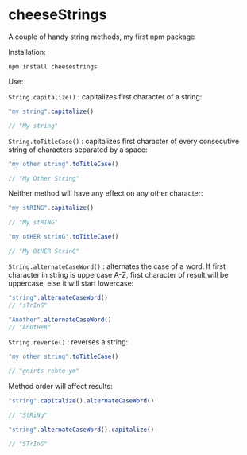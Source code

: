 # cheeseStrings

A couple of handy string methods, my first npm package

Installation:

`npm install cheesestrings`

Use:

`String.capitalize()` : capitalizes first character of a string:

```javascript
"my string".capitalize()

// "My string"
```

`String.toTitleCase()` : capitalizes first character of every consecutive string
of characters separated by a space:

```javascript
"my other string".toTitleCase()

// "My Other String"
```

Neither method will have any effect on any other character:

```javascript
"my stRING".capitalize()

// "My stRING"

"my otHER strinG".toTitleCase()

// "My OtHER StrinG"
```

`String.alternateCaseWord()` : alternates the case of a word. If first character
in string is uppercase A-Z, first character of result will be uppercase, else it
will start lowercase:

```javascript
"string".alternateCaseWord()
// "sTrInG"

"Another".alternateCaseWord()
// "AnOtHeR"
```

`String.reverse()` : reverses a string:

```javascript
"my other string".toTitleCase()

// "gnirts rehto ym"
```

Method order will affect results:

```javascript
"string".capitalize().alternateCaseWord()

// "StRiNg"

"string".alternateCaseWord().capitalize()

// "STrInG"
```
